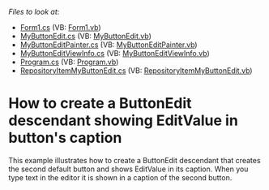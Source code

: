 <!-- default file list -->
*Files to look at*:

* [Form1.cs](./CS/TestMyButtonEdit/Form1.cs) (VB: [Form1.vb](./VB/TestMyButtonEdit/Form1.vb))
* [MyButtonEdit.cs](./CS/TestMyButtonEdit/MyButtonEdit.cs) (VB: [MyButtonEdit.vb](./VB/TestMyButtonEdit/MyButtonEdit.vb))
* [MyButtonEditPainter.cs](./CS/TestMyButtonEdit/MyButtonEditPainter.cs) (VB: [MyButtonEditPainter.vb](./VB/TestMyButtonEdit/MyButtonEditPainter.vb))
* [MyButtonEditViewInfo.cs](./CS/TestMyButtonEdit/MyButtonEditViewInfo.cs) (VB: [MyButtonEditViewInfo.vb](./VB/TestMyButtonEdit/MyButtonEditViewInfo.vb))
* [Program.cs](./CS/TestMyButtonEdit/Program.cs) (VB: [Program.vb](./VB/TestMyButtonEdit/Program.vb))
* [RepositoryItemMyButtonEdit.cs](./CS/TestMyButtonEdit/RepositoryItemMyButtonEdit.cs) (VB: [RepositoryItemMyButtonEdit.vb](./VB/TestMyButtonEdit/RepositoryItemMyButtonEdit.vb))
<!-- default file list end -->
# How to create a ButtonEdit descendant showing EditValue in button's caption


<p>This example illustrates how to create a ButtonEdit descendant that creates the second default button and shows EditValue in its caption. When you type text in the editor it is shown in a caption of the second button.</p>

<br/>


